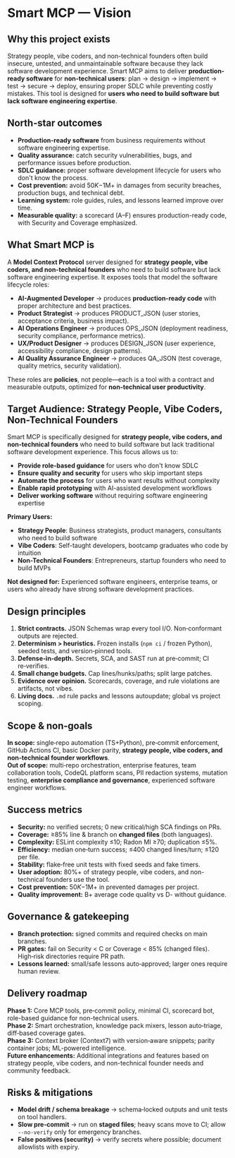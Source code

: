 # Smart MCP — Vision

## Why this project exists
Strategy people, vibe coders, and non-technical founders often build insecure, untested, and unmaintainable software because they lack software development experience. Smart MCP aims to deliver **production-ready software** for **non-technical users**: plan → design → implement → test → secure → deploy, ensuring proper SDLC while preventing costly mistakes. This tool is designed for **users who need to build software but lack software engineering expertise**.

## North‑star outcomes
- **Production-ready software** from business requirements without software engineering expertise.
- **Quality assurance:** catch security vulnerabilities, bugs, and performance issues before production.
- **SDLC guidance:** proper software development lifecycle for users who don't know the process.
- **Cost prevention:** avoid $50K-$1M+ in damages from security breaches, production bugs, and technical debt.
- **Learning system:** role guides, rules, and lessons learned improve over time.
- **Measurable quality:** a scorecard (A–F) ensures production-ready code, with Security and Coverage emphasized.

## What Smart MCP is
A **Model Context Protocol** server designed for **strategy people, vibe coders, and non-technical founders** who need to build software but lack software engineering expertise. It exposes tools that model the software lifecycle roles:
- **AI-Augmented Developer** → produces **production-ready code** with proper architecture and best practices.
- **Product Strategist** → produces PRODUCT_JSON (user stories, acceptance criteria, business impact).
- **AI Operations Engineer** → produces OPS_JSON (deployment readiness, security compliance, performance metrics).
- **UX/Product Designer** → produces DESIGN_JSON (user experience, accessibility compliance, design patterns).
- **AI Quality Assurance Engineer** → produces QA_JSON (test coverage, quality metrics, security validation).

These roles are **policies**, not people—each is a tool with a contract and measurable outputs, optimized for **non-technical user productivity**.

## Target Audience: Strategy People, Vibe Coders, Non-Technical Founders
Smart MCP is specifically designed for **strategy people, vibe coders, and non-technical founders** who need to build software but lack traditional software development experience. This focus allows us to:

- **Provide role-based guidance** for users who don't know SDLC
- **Ensure quality and security** for users who skip important steps
- **Automate the process** for users who want results without complexity
- **Enable rapid prototyping** with AI-assisted development workflows
- **Deliver working software** without requiring software engineering expertise

**Primary Users:**
- **Strategy People**: Business strategists, product managers, consultants who need to build software
- **Vibe Coders**: Self-taught developers, bootcamp graduates who code by intuition
- **Non-Technical Founders**: Entrepreneurs, startup founders who need to build MVPs

**Not designed for:** Experienced software engineers, enterprise teams, or users who already have strong software development practices.

## Design principles
1. **Strict contracts.** JSON Schemas wrap every tool I/O. Non‑conformant outputs are rejected.
2. **Determinism > heuristics.** Frozen installs (`npm ci` / frozen Python), seeded tests, and version‑pinned tools.
3. **Defense‑in‑depth.** Secrets, SCA, and SAST run at pre‑commit; CI re‑verifies.
4. **Small change budgets.** Cap lines/hunks/paths; split large patches.
5. **Evidence over opinion.** Scorecards, coverage, and rule violations are artifacts, not vibes.
6. **Living docs.** `.md` rule packs and lessons autoupdate; global vs project scoping.

## Scope & non‑goals
**In scope:** single‑repo automation (TS+Python), pre‑commit enforcement, GitHub Actions CI, basic Docker parity, **strategy people, vibe coders, and non-technical founder workflows**.  
**Out of scope:** multi‑repo orchestration, enterprise features, team collaboration tools, CodeQL platform scans, PII redaction systems, mutation testing, **enterprise compliance and governance**, experienced software engineer workflows.

## Success metrics
- **Security:** no verified secrets; 0 new critical/high SCA findings on PRs.
- **Coverage:** ≥85% line & branch on **changed files** (both languages).
- **Complexity:** ESLint complexity ≤10; Radon MI ≥70; duplication ≤5%.
- **Efficiency:** median one‑turn success; ≤400 changed lines/turn; ≤120 per file.
- **Stability:** flake‑free unit tests with fixed seeds and fake timers.
- **User adoption:** 80%+ of strategy people, vibe coders, and non-technical founders use the tool.
- **Cost prevention:** $50K-$1M+ in prevented damages per project.
- **Quality improvement:** B+ average code quality vs D- without guidance.

## Governance & gatekeeping
- **Branch protection:** signed commits and required checks on main branches.
- **PR gates:** fail on Security < C or Coverage < 85% (changed files). High‑risk directories require PR path.
- **Lessons learned:** small/safe lessons auto‑approved; larger ones require human review.

## Delivery roadmap
**Phase 1:** Core MCP tools, pre‑commit policy, minimal CI, scorecard bot, role-based guidance for non-technical users.  
**Phase 2:** Smart orchestration, knowledge pack mixers, lesson auto‑triage, diff‑based coverage gates.  
**Phase 3:** Context broker (Context7) with version‑aware snippets; parity container jobs; ML-powered intelligence.  
**Future enhancements:** Additional integrations and features based on strategy people, vibe coders, and non-technical founder needs and community feedback.

## Risks & mitigations
- **Model drift / schema breakage** → schema‑locked outputs and unit tests on tool handlers.
- **Slow pre‑commit** → run on **staged files**; heavy scans move to CI; allow `--no-verify` only for emergency branches.
- **False positives (security)** → verify secrets where possible; document allowlists with expiry.
